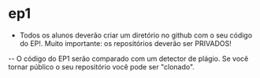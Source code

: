 # ep1

- Todos os alunos deverão criar um diretório no github com o seu código do EP!. Muito importante: os repositórios deverão ser PRIVADOS!

-- O código do EP1 serão comparado com um detector de plágio. Se você tornar público o seu repositório você pode ser "clonado".
